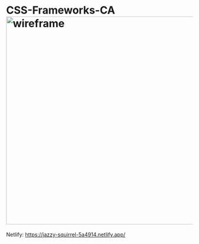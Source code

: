 # CSS-Frameworks-CA<img width="563" alt="wireframe" src="https://user-images.githubusercontent.com/91594315/187910899-a7be568a-2262-457e-84f5-0540385ecff4.png">

Netlify: https://jazzy-squirrel-5a4914.netlify.app/
